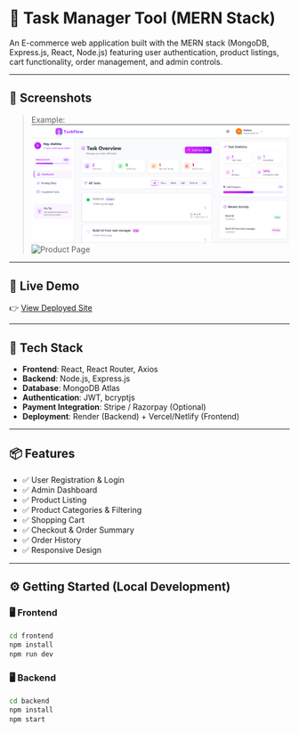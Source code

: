  # 🚀 Task Manager Tool (MERN Stack)

An E-commerce web application built with the MERN stack (MongoDB, Express.js, React, Node.js) featuring user authentication, product listings, cart functionality, order management, and admin controls.

---

## 📸 Screenshots
 
> Example:  
> ![Home Page](/frontend/public/task-manager.png)  
> ![Product Page](/frontend/public/product.png)

---

## 🚀 Live Demo

👉 [View Deployed Site](https://foreverbuy.in)

---

## 🧰 Tech Stack

- **Frontend**: React, React Router, Axios
- **Backend**: Node.js, Express.js
- **Database**: MongoDB Atlas
- **Authentication**: JWT, bcryptjs
- **Payment Integration**: Stripe / Razorpay (Optional)
- **Deployment**: Render (Backend) + Vercel/Netlify (Frontend)

---

## 📦 Features

- ✅ User Registration & Login
- ✅ Admin Dashboard
- ✅ Product Listing 
- ✅ Product Categories & Filtering
- ✅ Shopping Cart
- ✅ Checkout & Order Summary
- ✅ Order History
- ✅ Responsive Design

---

## ⚙️ Getting Started (Local Development)

### 🖥️ Frontend

```bash
cd frontend
npm install
npm run dev
```

### 🖥️ Backend

```bash
cd backend
npm install
npm start


